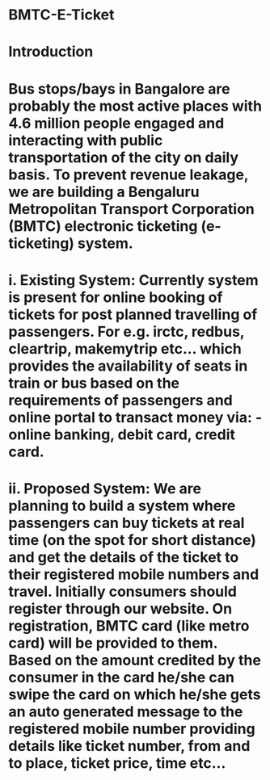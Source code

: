 # BMTC-E-Ticket
# Introduction

#	Bus stops/bays in Bangalore are probably the most active places with 4.6 million people engaged and interacting with public transportation of the city on daily basis. To prevent revenue leakage, we are building a Bengaluru Metropolitan Transport Corporation (BMTC) electronic ticketing (e-ticketing) system.

# i. Existing System: Currently system is present for online booking of tickets for post planned travelling of passengers. For e.g. irctc, redbus, cleartrip, makemytrip etc... which provides the availability of seats in train or bus based on the requirements of passengers and online portal to transact money via: - online banking, debit card, credit card.

# ii. Proposed System: We are planning to build a system where passengers can buy tickets at real time (on the spot for short distance) and get the details of the ticket to their registered mobile numbers and travel. Initially consumers should register through our website. On registration, BMTC card (like metro card) will be provided to them. Based on the amount credited by the consumer in the card he/she can swipe the card on which he/she gets an auto generated message to the registered mobile number providing details like ticket number, from and to place, ticket price, time etc...

